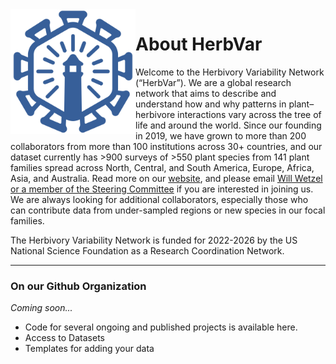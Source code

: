 <img align="left" src="https://github.com/viralemergence/.github/blob/main/profile/Verena%20Icon_Light%20Blue.png" width="200">

# About HerbVar

Welcome to the Herbivory Variability Network (“HerbVar”). We are a global research network that aims to describe and understand how and why patterns in plant–herbivore interactions vary across the tree of life and around the world. Since our founding in 2019, we have grown to more than 200 collaborators from more than 100 institutions across 30+ countries, and our dataset currently has >900 surveys of >550 plant species from 141 plant families spread across North, Central, and South America, Europe, Africa, Asia, and Australia. Read more on our [website](https://herbvar.org/), and please email [Will Wetzel or a member of the Steering Committee](https://herbvar.org/leadership.html) if you are interested in joining us. We are always looking for additional collaborators, especially those who can contribute data from under-sampled regions or new species in our focal families. 

The Herbivory Variability Network is funded for 2022-2026 by the US National Science Foundation as a Research Coordination Network. 


--- 

### On our Github Organization

_Coming soon..._  

- Code for several ongoing and published projects is available here.
- Access to Datasets
- Templates for adding your data
